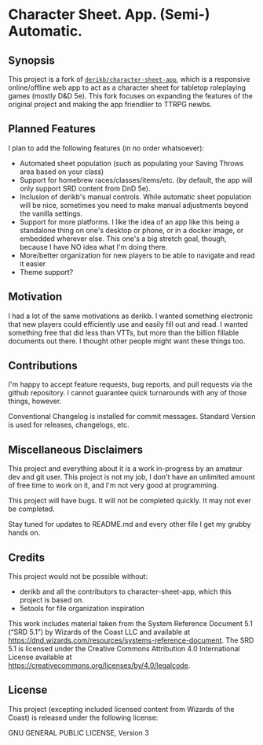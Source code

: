 # Character Sheet. App. (Semi-) Automatic.

## Synopsis

This project is a fork of [`derikb/character-sheet-app`](https://github.com/derikb/character-sheet-app), which is a responsive online/offline web app to act as a character sheet for tabletop roleplaying games (mostly D&amp;D 5e).
This fork focuses on expanding the features of the original project and making the app friendlier to TTRPG newbs.

## Planned Features

I plan to add the following features (in no order whatsoever):

* Automated sheet population (such as populating your Saving Throws area based on your class)
* Support for homebrew races/classes/items/etc. (by default, the app will only support SRD content from DnD 5e).
* Inclusion of derikb's manual controls. While automatic sheet population will be nice, sometimes you need to make manual adjustments beyond the vanilla settings.
* Support for more platforms. I like the idea of an app like this being a standalone thing on one's desktop or phone, or in a docker image, or embedded wherever else. This one's a big stretch goal, though, because I have NO idea what I'm doing there.
* More/better organization for new players to be able to navigate and read it easier
* Theme support?

## Motivation

I had a lot of the same motivations as derikb. I wanted something electronic that new players could efficiently use and easily fill out and read. I wanted something free that did less than VTTs, but more than the billion fillable documents out there. I thought other people might want these things too.

## Contributions

I'm happy to accept feature requests, bug reports, and pull requests via the github repository. I cannot guarantee quick turnarounds with any of those things, however.

Conventional Changelog is installed for commit messages. Standard Version is used for releases, changelogs, etc.

## Miscellaneous Disclaimers

This project and everything about it is a work in-progress by an amateur dev and git user. This project is not my job, I don't have an unlimited amount of free time to work on it, and I'm not very good at programming.

This project will have bugs. It will not be completed quickly. It may not ever be completed.

Stay tuned for updates to README.md and every other file I get my grubby hands on.

## Credits

This project would not be possible without:

* derikb and all the contributors to character-sheet-app, which this project is based on.
* 5etools for file organization inspiration

This work includes material taken from the System Reference Document 5.1 (“SRD 5.1”) by Wizards of
the Coast LLC and available at https://dnd.wizards.com/resources/systems-reference-document. The
SRD 5.1 is licensed under the Creative Commons Attribution 4.0 International License available at
https://creativecommons.org/licenses/by/4.0/legalcode.

## License

This project (excepting included licensed content from Wizards of the Coast) is released under the following license:

GNU GENERAL PUBLIC LICENSE, Version 3
